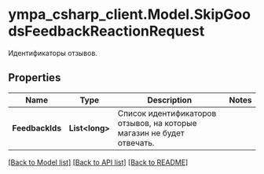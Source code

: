 # ympa_csharp_client.Model.SkipGoodsFeedbackReactionRequest
Идентификаторы отзывов.

## Properties

Name | Type | Description | Notes
------------ | ------------- | ------------- | -------------
**FeedbackIds** | **List&lt;long&gt;** | Список идентификаторов отзывов, на которые магазин не будет отвечать. | 

[[Back to Model list]](../README.md#documentation-for-models) [[Back to API list]](../README.md#documentation-for-api-endpoints) [[Back to README]](../README.md)

